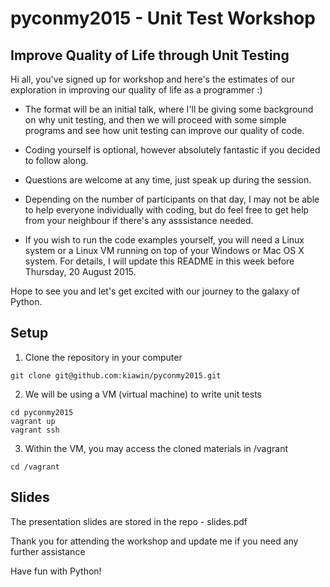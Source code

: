 # pyconmy2015 - Unit Test Workshop

## Improve Quality of Life through Unit Testing

Hi all, you've signed up for workshop and here's the estimates of our exploration in improving our quality of life as a programmer :)

- The format will be an initial talk, where I'll be giving some background on why unit testing, and then we will proceed with some simple programs and see how unit testing can improve our quality of code.

- Coding yourself is optional, however absolutely fantastic if you decided to follow along.

- Questions are welcome at any time, just speak up during the session.

- Depending on the number of participants on that day, I may not be able to help everyone individually with coding, but do feel free to get help from your neighbour if there's any asssistance needed.

- If you wish to run the code examples yourself, you will need a Linux system or a Linux VM running on top of your Windows or Mac OS X system. For details, I will update this README in this week before Thursday, 20 August 2015.

Hope to see you and let's get excited with our journey to the galaxy of Python.

## Setup

1. Clone the repository in your computer

```
git clone git@github.com:kiawin/pyconmy2015.git

```

2. We will be using a VM (virtual machine) to write unit tests

```
cd pyconmy2015
vagrant up
vagrant ssh

```

3. Within the VM, you may access the cloned materials in /vagrant

```
cd /vagrant

```

## Slides

The presentation slides are stored in the repo - slides.pdf

Thank you for attending the workshop and update me if you need any further assistance

Have fun with Python!

